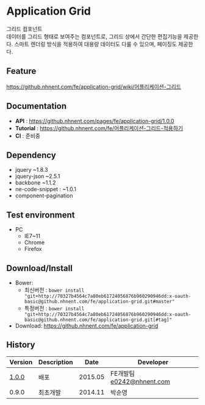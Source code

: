 Application Grid
===============
그리드 컴포넌트<br>
데이터를 그리드 형태로 보여주는 컴포넌트로, 그리드 상에서 간단한 편집기능을 제공한다.
스마트 렌더링 방식을 적용하여 대용량 데이터도 다룰 수 있으며, 페이징도 제공한다.

## Feature
https://github.nhnent.com/fe/application-grid/wiki/어플리케이션-그리드

## Documentation
* **API** : https://github.nhnent.com/pages/fe/application-grid/1.0.0
* **Tutorial** : https://github.nhnent.com/fe/어플리케이션-그리드-적용하기
* **CI** : 준비중

## Dependency
* jquery ~1.8.3
* jquery-json ~2.5.1
* backbone ~1.1.2
* ne-code-snippet : ~1.0.1
* component-pagination

## Test environment
* PC
	* IE7~11
	* Chrome
	* Firefox


## Download/Install
* Bower:
   * 최신버전 : `bower install "git+http://70327b4564c7a80eb61724056876b960290946dd:x-oauth-basic@github.nhnent.com/fe/application-grid.git#master"`
   * 특정버전 : `bower install "git+http://70327b4564c7a80eb61724056876b960290946dd:x-oauth-basic@github.nhnent.com/fe/application-grid.git[#tag]"`
* Download: https://github.nhnent.com/fe/application-grid

## History
| Version | Description | Date | Developer |
| ---- | ---- | ---- | ---- |
| <a href="https://github.nhnent.com/pages/fe/application-grid/1.0.0">1.0.0</a> | 배포 | 2015.05 | FE개발팀 <e0242@nhnent.com> |
| 0.9.0 | 최초개발 | 2014.11 | 박순영 |
